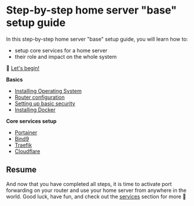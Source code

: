 # Step-by-step home server "base" setup guide

In this step-by-step home server "base" setup guide, you will learn how to:

- setup core services for a home server
- their role and impact on the whole system

🚀 [Let's begin!](./installing-operating-system.md)

**Basics**

- [Installing Operating System](./installing-operating-system.md)
- [Router configuration](./router-configuration.md)
- [Setting up basic security](./setting-up-basic-security.md)
- [Installing Docker](./installing-docker.md)

**Core services setup**

- [Portainer](../services/portainer/README.md)
- [Bind9](../services/bind9/README.md)
- [Traefik](../services/traefik/README.md)
- [Cloudflare](./cloudflare.md)

## Resume

And now that you have completed all steps, it is time to activate port forwarding on your router and use your home server from anywhere in the world. Good luck, have fun, and check out the [services](./services/README.md) section for more 🙂
